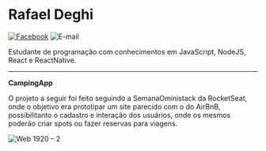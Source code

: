 **Rafael Deghi**
==================
[![Facebook](https://img.shields.io/badge/social-facebook-blue.svg)](https://www.facebook.com/rafael.deghi.7) ![E-mail](https://img.shields.io/badge/e--mail-rafa.deghi%40gmail.com-green.svg)

Estudante de programação com conhecimentos em JavaScript, NodeJS, React e ReactNative.

----------

**CampingApp**

O projeto a seguir foi feito seguindo a SemanaOministack da RocketSeat, onde o objetivo era prototipar um site parecido com o do AirBnB, 
possibilitanto o cadastro e interação dos usuários, onde os mesmos poderão criar spots ou fazer reservas para viagens.

![Web 1920 – 2](https://user-images.githubusercontent.com/52978572/72347572-41dae100-36b7-11ea-806f-be1e9bfdf115.png)
